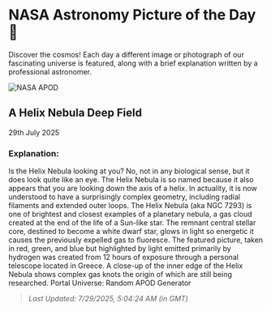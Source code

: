 
  # NASA Astronomy Picture of the Day 🌌

  Discover the cosmos! Each day a different image or photograph of our fascinating universe is featured, along with a brief explanation written by a professional astronomer.

![NASA APOD](https://apod.nasa.gov/apod/image/2507/Helix_GC_2332.jpg)

## A Helix Nebula Deep Field

29th July 2025

### Explanation: 

Is the Helix Nebula looking at you? No, not in any biological sense, but it does look quite like an eye. The Helix Nebula is so named because it also appears that you are looking down the axis of a helix. In actuality, it is now understood to have a surprisingly complex geometry, including radial filaments and extended outer loops.  The Helix Nebula (aka NGC 7293) is one of brightest and closest examples of a planetary nebula, a gas cloud created at the end of the life of a Sun-like star. The remnant central stellar core, destined to become a white dwarf star, glows in light so energetic it causes the previously expelled gas to fluoresce. The featured picture, taken in red, green, and blue but highlighted by light emitted primarily by hydrogen was created from 12 hours of exposure through a personal telescope located in Greece.  A close-up of the inner edge of the Helix Nebula shows complex gas knots the origin of which are  still being researched.    Portal Universe: Random APOD Generator

> _Last Updated: 7/29/2025, 5:04:24 AM (in GMT)_
